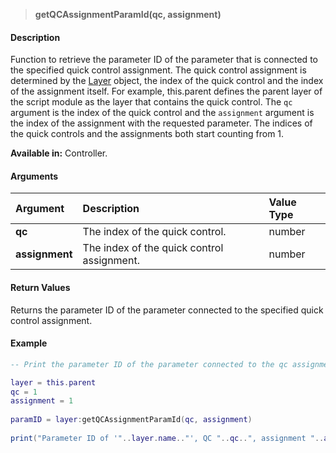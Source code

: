 >**getQCAssignmentParamId(qc, assignment)**

#### Description

Function to retrieve the parameter ID of the parameter that is connected to the specified quick control assignment. The quick control assignment is determined by the [Layer](./Layer.md) object, the index of the quick control and the index of the assignment itself. For example, this.parent defines the parent layer of the script module as the layer that contains the quick control. The ``qc`` argument is the index of the quick control and the ``assignment`` argument is the index of the assignment with the requested parameter. The indices of the quick controls and the assignments both start counting from 1.

**Available in:** Controller.

#### Arguments

|Argument|Description|Value Type|
|:-|:-|:-|
|**qc**|The index of the quick control.|number|
|**assignment**|The index of the quick control assignment.|number|

#### Return Values

Returns the parameter ID of the parameter connected to the specified quick control assignment.

#### Example

```lua
-- Print the parameter ID of the parameter connected to the qc assignment.

layer = this.parent
qc = 1
assignment = 1
 
paramID = layer:getQCAssignmentParamId(qc, assignment)
 
print("Parameter ID of '"..layer.name.."', QC "..qc..", assignment "..assignment..": "..paramID..".")
```

